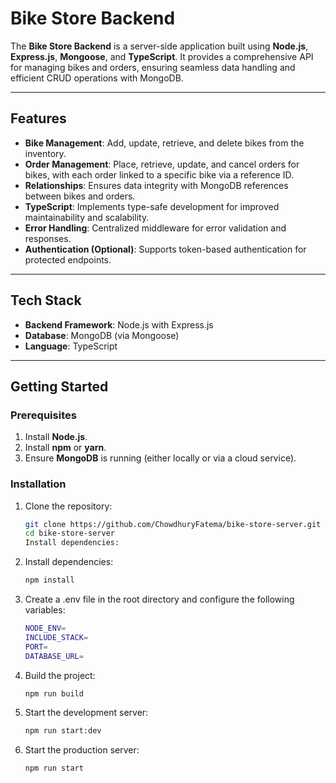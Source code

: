 # Bike Store Backend

The **Bike Store Backend** is a server-side application built using **Node.js**, **Express.js**, **Mongoose**, and **TypeScript**. It provides a comprehensive API for managing bikes and orders, ensuring seamless data handling and efficient CRUD operations with MongoDB.

---

## Features

- **Bike Management**: Add, update, retrieve, and delete bikes from the inventory.
- **Order Management**: Place, retrieve, update, and cancel orders for bikes, with each order linked to a specific bike via a reference ID.
- **Relationships**: Ensures data integrity with MongoDB references between bikes and orders.
- **TypeScript**: Implements type-safe development for improved maintainability and scalability.
- **Error Handling**: Centralized middleware for error validation and responses.
- **Authentication (Optional)**: Supports token-based authentication for protected endpoints.

---

## Tech Stack

- **Backend Framework**: Node.js with Express.js
- **Database**: MongoDB (via Mongoose)
- **Language**: TypeScript

---

## Getting Started

### Prerequisites

1. Install **Node.js**.
2. Install **npm** or **yarn**.
3. Ensure **MongoDB** is running (either locally or via a cloud service).

### Installation

1. Clone the repository:

   ```bash
   git clone https://github.com/ChowdhuryFatema/bike-store-server.git
   cd bike-store-server
   Install dependencies:
   ```

2. Install dependencies:

   ```bash
   npm install
   ```

3. Create a .env file in the root directory and configure the following variables:

   ```bash
   NODE_ENV=
   INCLUDE_STACK=
   PORT=
   DATABASE_URL=
   ```

4. Build the project:

   ```bash
   npm run build
   ```

5. Start the development server:

   ```bash
   npm run start:dev
   ```

6. Start the production server:

   ```bash
   npm run start
   ```


